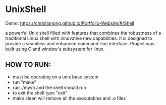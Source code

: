 # UnixShell
Demo: https://christianpng.github.io/Portfolio-Website/#/Shell

a powerful Unix shell filled with features that combines the robustness of a traditional Linux shell with innovative new capabilities. It is designed to provide a seamless and enhanced command-line interface. Project was built using C and window's subsystem for linux. 

## HOW TO RUN:
- must be operating on a unix base system
- run "make"
- run ./mysh and the shell should run
- to exit the shell type "exit"
- make clean will remove all the executables and .o files
